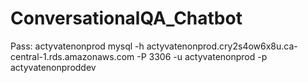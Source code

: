 # ConversationalQA_Chatbot

Pass: actyvatenonprod
mysql -h actyvatenonprod.cry2s4ow6x8u.ca-central-1.rds.amazonaws.com -P 3306 -u actyvatenonprod -p actyvatenonproddev
